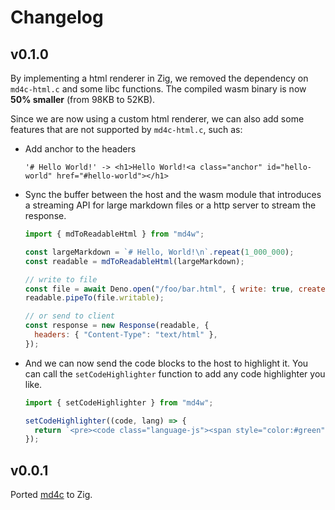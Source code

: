 # Changelog

## v0.1.0

By implementing a html renderer in Zig, we removed the dependency on
`md4c-html.c` and some libc functions. The compiled wasm binary is now **50%
smaller** (from 98KB to 52KB).

Since we are now using a custom html renderer, we can also add some features
that are not supported by `md4c-html.c`, such as:

- Add anchor to the headers
  ```
  '# Hello World!' -> <h1>Hello World!<a class="anchor" id="hello-world" href="#hello-world"></h1>
  ```
- Sync the buffer between the host and the wasm module that introduces a
  streaming API for large markdown files or a http server to stream the
  response.
  ```js
  import { mdToReadableHtml } from "md4w";

  const largeMarkdown = `# Hello, World!\n`.repeat(1_000_000);
  const readable = mdToReadableHtml(largeMarkdown);

  // write to file
  const file = await Deno.open("/foo/bar.html", { write: true, create: true });
  readable.pipeTo(file.writable);

  // or send to client
  const response = new Response(readable, {
    headers: { "Content-Type": "text/html" },
  });
  ```
- And we can now send the code blocks to the host to highlight it. You can call
  the `setCodeHighlighter` function to add any code highlighter you like.
  ```js
  import { setCodeHighlighter } from "md4w";

  setCodeHighlighter((code, lang) => {
    return `<pre><code class="language-js"><span style="color:#green">...<span></code></pre>`;
  });
  ```

## v0.0.1

Ported [md4c](https://github.com/mity/md4c) to Zig.
